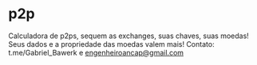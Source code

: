 # p2p
Calculadora de p2ps, sequem as exchanges, suas chaves, suas moedas! Seus dados e a propriedade das moedas valem mais!
Contato: t.me/Gabriel_Bawerk e engenheiroancap@gmail.com
